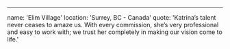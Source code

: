 ---
name: 'Elim Village'
location: 'Surrey, BC - Canada'
quote: 'Katrina’s talent never ceases to amaze us. With every commission, she’s very professional and easy to work with; we trust her completely in making our vision come to life.'
